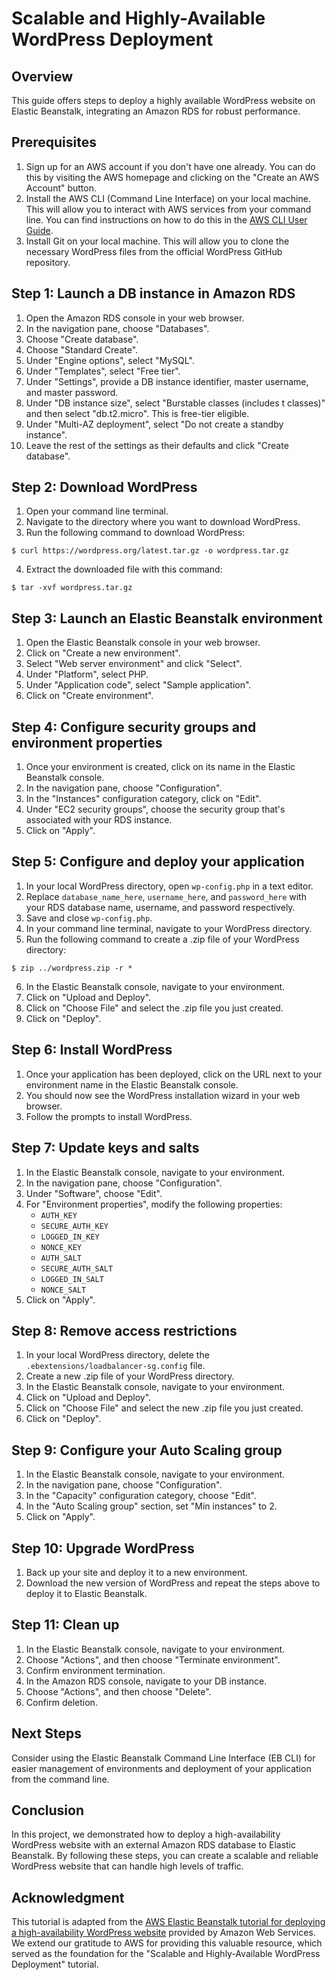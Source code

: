 # Scalable and Highly-Available WordPress Deployment

## Overview

This guide offers steps to deploy a highly available WordPress website on Elastic Beanstalk, integrating an Amazon RDS for robust performance.

## Prerequisites
1. Sign up for an AWS account if you don't have one already. You can do this by visiting the AWS homepage and clicking on the "Create an AWS Account" button.
2. Install the AWS CLI (Command Line Interface) on your local machine. This will allow you to interact with AWS services from your command line. You can find instructions on how to do this in the [AWS CLI User Guide](https://docs.aws.amazon.com/cli/latest/userguide/cli-chap-install.html).
3. Install Git on your local machine. This will allow you to clone the necessary WordPress files from the official WordPress GitHub repository.

## Step 1: Launch a DB instance in Amazon RDS
1. Open the Amazon RDS console in your web browser.
2. In the navigation pane, choose "Databases".
3. Choose "Create database".
4. Choose "Standard Create".
5. Under "Engine options", select "MySQL".
6. Under "Templates", select "Free tier".
7. Under "Settings", provide a DB instance identifier, master username, and master password.
8. Under "DB instance size", select "Burstable classes (includes t classes)" and then select "db.t2.micro". This is free-tier eligible.
9. Under "Multi-AZ deployment", select "Do not create a standby instance".
10. Leave the rest of the settings as their defaults and click "Create database".

## Step 2: Download WordPress
1. Open your command line terminal.
2. Navigate to the directory where you want to download WordPress.
3. Run the following command to download WordPress:
```
$ curl https://wordpress.org/latest.tar.gz -o wordpress.tar.gz
```
4. Extract the downloaded file with this command:
```
$ tar -xvf wordpress.tar.gz
```

## Step 3: Launch an Elastic Beanstalk environment
1. Open the Elastic Beanstalk console in your web browser.
2. Click on "Create a new environment".
3. Select "Web server environment" and click "Select".
4. Under "Platform", select PHP.
5. Under "Application code", select "Sample application".
6. Click on "Create environment".

## Step 4: Configure security groups and environment properties
1. Once your environment is created, click on its name in the Elastic Beanstalk console.
2. In the navigation pane, choose "Configuration".
3. In the "Instances" configuration category, click on "Edit".
4. Under "EC2 security groups", choose the security group that's associated with your RDS instance.
5. Click on "Apply".

## Step 5: Configure and deploy your application
1. In your local WordPress directory, open `wp-config.php` in a text editor.
2. Replace `database_name_here`, `username_here`, and `password_here` with your RDS database name, username, and password respectively.
3. Save and close `wp-config.php`.
4. In your command line terminal, navigate to your WordPress directory.
5. Run the following command to create a .zip file of your WordPress directory:
```
$ zip ../wordpress.zip -r *
```
6. In the Elastic Beanstalk console, navigate to your environment.
7. Click on "Upload and Deploy".
8. Click on "Choose File" and select the .zip file you just created.
9. Click on "Deploy".

## Step 6: Install WordPress
1. Once your application has been deployed, click on the URL next to your environment name in the Elastic Beanstalk console.
2. You should now see the WordPress installation wizard in your web browser.
3. Follow the prompts to install WordPress.

## Step 7: Update keys and salts
1. In the Elastic Beanstalk console, navigate to your environment.
2. In the navigation pane, choose "Configuration".
3. Under "Software", choose "Edit".
4. For "Environment properties", modify the following properties:
   - `AUTH_KEY`
   - `SECURE_AUTH_KEY`
   - `LOGGED_IN_KEY`
   - `NONCE_KEY`
   - `AUTH_SALT`
   - `SECURE_AUTH_SALT`
   - `LOGGED_IN_SALT`
   - `NONCE_SALT`
5. Click on "Apply".

## Step 8: Remove access restrictions
1. In your local WordPress directory, delete the `.ebextensions/loadbalancer-sg.config` file.
2. Create a new .zip file of your WordPress directory.
3. In the Elastic Beanstalk console, navigate to your environment.
4. Click on "Upload and Deploy".
5. Click on "Choose File" and select the new .zip file you just created.
6. Click on "Deploy".

## Step 9: Configure your Auto Scaling group
1. In the Elastic Beanstalk console, navigate to your environment.
2. In the navigation pane, choose "Configuration".
3. In the "Capacity" configuration category, choose "Edit".
4. In the "Auto Scaling group" section, set "Min instances" to 2.
5. Click on "Apply".

## Step 10: Upgrade WordPress
1. Back up your site and deploy it to a new environment.
2. Download the new version of WordPress and repeat the steps above to deploy it to Elastic Beanstalk.

## Step 11: Clean up
1. In the Elastic Beanstalk console, navigate to your environment.
2. Choose "Actions", and then choose "Terminate environment".
3. Confirm environment termination.
4. In the Amazon RDS console, navigate to your DB instance.
5. Choose "Actions", and then choose "Delete".
6. Confirm deletion.

## Next Steps
Consider using the Elastic Beanstalk Command Line Interface (EB CLI) for easier management of environments and deployment of your application from the command line.

## Conclusion

In this project, we demonstrated how to deploy a high-availability WordPress website with an external Amazon RDS database to Elastic Beanstalk. By following these steps, you can create a scalable and reliable WordPress website that can handle high levels of traffic.

## Acknowledgment

This tutorial is adapted from the [AWS Elastic Beanstalk tutorial for deploying a high-availability WordPress website](https://docs.aws.amazon.com/elasticbeanstalk/latest/dg/php-hawordpress-tutorial.html) provided by Amazon Web Services. We extend our gratitude to AWS for providing this valuable resource, which served as the foundation for the "Scalable and Highly-Available WordPress Deployment" tutorial.
